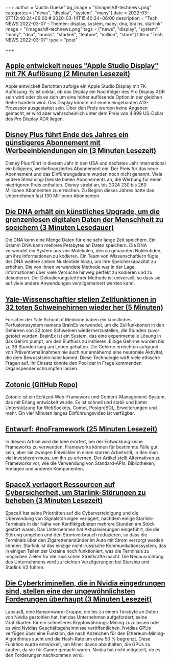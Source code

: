 +++
author = "Justin Guese"
bg_image = "/images/df-technews.png"
categories = ["news", "display", "system", "many"]
date = 2022-03-07T12:40:24+06:00 # 2020-03-14T15:40:24+06:00
description = "Tech NEWS 2022-03-07 - Themen: display, system, many, dna, brains, starlink"
image = "/images/df-technews.png"
tags = ["news", "display", "system", "many", "dna", "brains", "starlink", "feature", "million", "store"]
title = "Tech NEWS 2022-03-07"
type = "post"

+++

## [Apple entwickelt neues "Apple Studio Display" mit 7K Auflösung (2 Minuten Lesezeit)](https://appleinsider.com/articles/22/03/04/apple-developing-new-apple-studio-display-with-7k-resolution)

 Apple entwickelt Berichten zufolge ein Apple Studio Display mit 7K-Auflösung. Es ist unklar, ob das Display ein Nachfolger des Pro Display XDR sein wird oder ob es sich um eine höher auflösende Option in der gleichen Reihe handeln wird. Das Display könnte mit einem eingebauten A13-Prozessor ausgestattet sein. Über den Preis wurden keine Angaben gemacht, er wird aber wahrscheinlich unter dem Preis von 4.999 US-Dollar des Pro Display XDR liegen.

## [Disney Plus führt Ende des Jahres ein günstigeres Abonnement mit Werbeeinblendungen ein (3 Minuten Lesezeit)](https://www.cnet.com/tech/services-and-software/disney-plus-to-add-cheaper-tier-with-ads-late-this-year/)

 Disney Plus führt in diesem Jahr in den USA und nächstes Jahr international ein billigeres, werbefinanziertes Abonnement ein. Der Preis für das neue Abonnement und das Einführungsdatum wurden noch nicht genannt. Viele andere Streaming-Dienste bieten Abonnements an, die Werbung für einen niedrigeren Preis enthalten. Disney strebt an, bis 2024 230 bis 260 Millionen Abonnenten zu erreichen. Zu Beginn dieses Jahres hatte das Unternehmen fast 130 Millionen Abonnenten.

## [Die DNA erhält ein künstliches Upgrade, um die grenzenlosen digitalen Daten der Menschheit zu speichern (3 Minuten Lesedauer)](https://www.cnet.com/news/dna-gets-artificial-upgrade-to-store-humanitys-boundless-digital-data/)

 Die DNA kann eine Menge Daten für eine sehr lange Zeit speichern. Ein Gramm DNA kann mehrere Petabytes an Daten speichern. Die DNA verwendet ein System aus vier Molekülen, den so genannten Nukleotiden, um ihre Informationen zu kodieren. Ein Team von Wissenschaftlern fügte der DNA weitere sieben Nukleotide hinzu, um ihre Speicherkapazität zu erhöhen. Die von ihnen verwendete Methode war in der Lage, Informationen über viele Versuche hinweg perfekt zu kodieren und zu dekodieren. Der Dekodierungsteil ihrer Methode ist universell, so dass sie auf viele andere Anwendungen verallgemeinert werden kann.

## [Yale-Wissenschaftler stellen Zellfunktionen in 32 toten Schweinehirnen wieder her (5 Minuten)](https://bigthink.com/surprising-science/zombie-pigs-brainex/)

 Forscher der Yale School of Medicine haben ein künstliches Perfusionssystem namens BrainEx verwendet, um die Zellfunktionen in den Gehirnen von 32 toten Schweinen wiederherzustellen, die Stunden zuvor getötet wurden. BrainEx ist ein System, das eine experimentelle Lösung in das Gehirn pumpt, um den Blutfluss zu imitieren. Einige Gehirne wurden bis zu 36 Stunden lang am Leben gehalten. Die Gehirne erreichten aufgrund von Präventivmaßnahmen nie auch nur annähernd eine neuronale Aktivität, die dem Bewusstsein nahe kommt. Diese Technologie wirft viele ethische Fragen auf. Ihr Einsatz könnte den Pool der in Frage kommenden Organspender schrumpfen lassen.

## [Zotonic (GitHub Repo)](https://github.com/zotonic/zotonic)

 Zotonic ist ein Echtzeit-Web-Framework und Content-Management-System, das mit Erlang entwickelt wurde. Es ist schnell und stabil und bietet Unterstützung für WebSockets, Comet, PostgreSQL, Erweiterungen und mehr. Ein vier Minuten langes Einführungsvideo ist verfügbar.

## [Entwurf: #noFramework (25 Minuten Lesezeit)](https://javarome.medium.com/design-noframework-bbc00a02d9b3)

 In diesem Artikel wird die Idee erörtert, bei der Entwicklung keine Frameworks zu verwenden. Frameworks können für bestimmte Fälle gut sein, aber sie zwingen Entwickler in einen starren Arbeitsstil, in den man viel investieren muss, um ihn zu erlernen. Der Artikel stellt Alternativen zu Frameworks vor, wie die Verwendung von Standard-APIs, Bibliotheken, Vorlagen und anderen Komponenten.

## [SpaceX verlagert Ressourcen auf Cybersicherheit, um Starlink-Störungen zu beheben (3 Minuten Lesezeit)](https://spacenews.com/spacex-shifts-resources-to-cybersecurity-to-address-starlink-jamming/)

 SpaceX hat seine Prioritäten auf die Cyberverteidigung und die Überwindung von Signalstörungen verlagert, nachdem einige Starlink-Terminals in der Nähe von Konfliktgebieten mehrere Stunden am Stück gestört waren. Das Unternehmen hat Aktualisierungen eingeführt, die die Störung umgehen und den Stromverbrauch reduzieren, so dass die Terminals über den Zigarettenanzünder im Auto mit Strom versorgt werden können. Starlink ist das einzige nicht-russische Kommunikationssystem, das in einigen Teilen der Ukraine noch funktioniert, was die Terminals zu möglichen Zielen für die russischen Streitkräfte macht. Die Neuausrichtung des Unternehmens wird zu leichten Verzögerungen bei Starship und Starlink V2 führen.

## [Die Cyberkriminellen, die in Nvidia eingedrungen sind, stellen eine der ungewöhnlichsten Forderungen überhaupt (3 Minuten Lesezeit)](https://arstechnica.com/information-technology/2022/03/cybercriminals-who-breached-nvidia-issue-one-of-the-most-unusual-demands-ever/)

 Lapsus$, eine Ransomware-Gruppe, die bis zu einem Terabyte an Daten von Nvidia gestohlen hat, hat das Unternehmen aufgefordert, seine Grafikkarten für ein schnelleres Kryptowährungs-Mining zuzulassen oder es wird Nvidias Geschäftsgeheimnisse veröffentlichen. Nvidias GPUs verfügen über eine Funktion, die nach Anzeichen für den Ethereum-Mining-Algorithmus sucht und die Hash-Rate um etwa 50 % begrenzt. Diese Funktion wurde entwickelt, um Miner davon abzuhalten, die GPUs zu kaufen, da sie für Gamer gedacht waren. Nvidia hat nicht mitgeteilt, ob es den Forderungen nachkommen wird.

